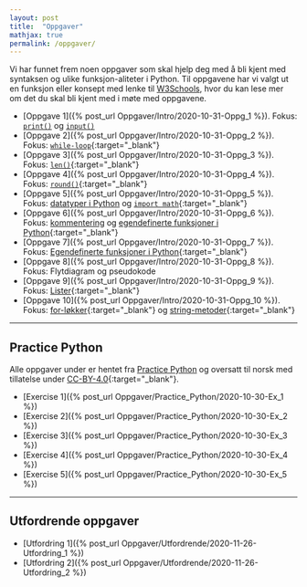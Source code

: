 ```yaml
---
layout: post
title:  "Oppgaver"
mathjax: true
permalink: /oppgaver/
---
```


Vi har funnet frem noen oppgaver som skal hjelp deg med å bli kjent med syntaksen og ulike funksjon-aliteter i Python. Til oppgavene har vi valgt ut en funksjon eller konsept med lenke til <a href="https://www.w3schools.com/python/" target="_blank">W3Schools</a>, hvor du kan lese mer om det du skal bli kjent med i møte med oppgavene. 


* [Oppgave 1]({% post_url Oppgaver/Intro/2020-10-31-Oppg_1 %}). Fokus: <a href="https://www.w3schools.com/python/ref_func_print.asp" target="_blank"> ``print()``</a> og <a href="https://www.w3schools.com/python/ref_func_input.asp" target="_blank"> ``input()``</a>
* [Oppgave 2]({% post_url Oppgaver/Intro/2020-10-31-Oppg_2 %}). Fokus: [``while-loop``](https://www.w3schools.com/python/python_while_loops.asp){:target="_blank"}
* [Oppgave 3]({% post_url Oppgaver/Intro/2020-10-31-Oppg_3 %}). Fokus: [``len()``](https://www.w3schools.com/python/ref_func_len.asp){:target="_blank"}
* [Oppgave 4]({% post_url Oppgaver/Intro/2020-10-31-Oppg_4 %}). Fokus: [``round()``](https://www.w3schools.com/python/ref_func_round.asp){:target="_blank"}
* [Oppgave 5]({% post_url Oppgaver/Intro/2020-10-31-Oppg_5 %}). Fokus: [datatyper i Python](https://www.w3schools.com/python/python_datatypes.asp) og [``import math``](https://www.w3schools.com/python/python_math.asp){:target="_blank"}
* [Oppgave 6]({% post_url Oppgaver/Intro/2020-10-31-Oppg_6 %}). Fokus: [kommentering](https://www.w3schools.com/python/python_comments.asp) og [egendefinerte funksjoner i Python](https://www.w3schools.com/python/python_functions.asp){:target="_blank"}
* [Oppgave 7]({% post_url Oppgaver/Intro/2020-10-31-Oppg_7 %}). Fokus: [Egendefinerte funksjoner i Python](https://www.w3schools.com/python/python_functions.asp){:target="_blank"}
* [Oppgave 8]({% post_url Oppgaver/Intro/2020-10-31-Oppg_8 %}). Fokus: Flytdiagram og pseudokode
* [Oppgave 9]({% post_url Oppgaver/Intro/2020-10-31-Oppg_9 %}). Fokus: [Lister](https://www.w3schools.com/python/python_lists.asp){:target="_blank"}
* [Oppgave 10]({% post_url Oppgaver/Intro/2020-10-31-Oppg_10 %}). Fokus: [for-løkker](https://www.w3schools.com/python/python_for_loops.asp){:target="_blank"} og [string-metoder](https://www.w3schools.com/python/python_ref_string.asp){:target="_blank"}


---
## Practice Python
Alle oppgaver under er hentet fra [Practice Python](https://www.practicepython.org/) og oversatt til norsk med tillatelse under [CC-BY-4.0](https://creativecommons.org/licenses/by/4.0/){:target="_blank"}.
* [Exercise 1]({% post_url Oppgaver/Practice_Python/2020-10-30-Ex_1 %})
* [Exercise 2]({% post_url Oppgaver/Practice_Python/2020-10-30-Ex_2 %})
* [Exercise 3]({% post_url Oppgaver/Practice_Python/2020-10-30-Ex_3 %})
* [Exercise 4]({% post_url Oppgaver/Practice_Python/2020-10-30-Ex_4 %})
* [Exercise 5]({% post_url Oppgaver/Practice_Python/2020-10-30-Ex_5 %})


--- 

## Utfordrende oppgaver
* [Utfordring 1]({% post_url Oppgaver/Utfordrende/2020-11-26-Utfordring_1 %})
* [Utfordring 2]({% post_url Oppgaver/Utfordrende/2020-11-26-Utfordring_2 %})
